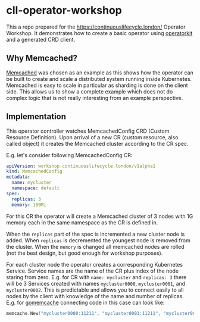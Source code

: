 # cll-operator-workshop

This a repo prepared for the https://continuouslifecycle.london/ Operator Workshop.
It demonstrates how to create a basic operator using [operatorkit][operatorkit]
and a generated CRD client.

## Why Memcached?

[Memcached][memcached] was chosen as an example as this shows how the operator
can be built to create and scale a distributed system running inside
Kubernetes. Memcached is easy to scale in particular as sharding is done on the
client side. This allows us to show a complete example which does not do
complex logic that is not really interesting from an example perspective.

## Implementation

This operator controller watches MemcachedConfig CRD (Custom Resource
Definition). Upon arrival of a new CR (custom resource, also called object) it
creates the Memcached cluster according to the CR spec.

E.g. let's consider following MemcachedConfig CR:

```yaml
apiVersion: workshop.continuouslifecycle.london/v1alpha1
kind: MemcachedConfig
metadata:
  name: mycluster
  namespace: default
spec:
  replicas: 3
  memory: 100Mi
```

For this CR the operator will create a Memcached cluster of 3 nodes with 1G
memory each in the same namespace as the CR is defined in.

When the `replicas` part of the spec is incremented a new cluster node is
added. When `replicas` is decremented the youngest node is removed from the
cluster. When the `memory` is changed all memcached nodes are rolled (not the
best design, but good enough for workshop purposes).

For each cluster node the operator creates a corresponding Kubernetes Service.
Service names are the name of the CR plus index of the node staring from zero.
E.g. for CR with `name: mycluster` and `replicas: 3` there will be 3 Services
created with names `mycluster0000`, `mycluster0001`, and `mycluster0002`. This
is predictable and allows you to connect easily to all nodes by the client with
knowledge of the name and number of replicas. E.g. for [gomemcache][gomemcache]
connecting code in this case can look like:

```go
memcache.New("mycluster0000:11211", "mycluster0001:11211", "mycluster0002:11212")
```

[gomemcache]: https://github.com/bradfitz/gomemcache
[memcached]: https://memcached.org/
[operatorkit]: https://github.com/giantswarm/operatorkit
